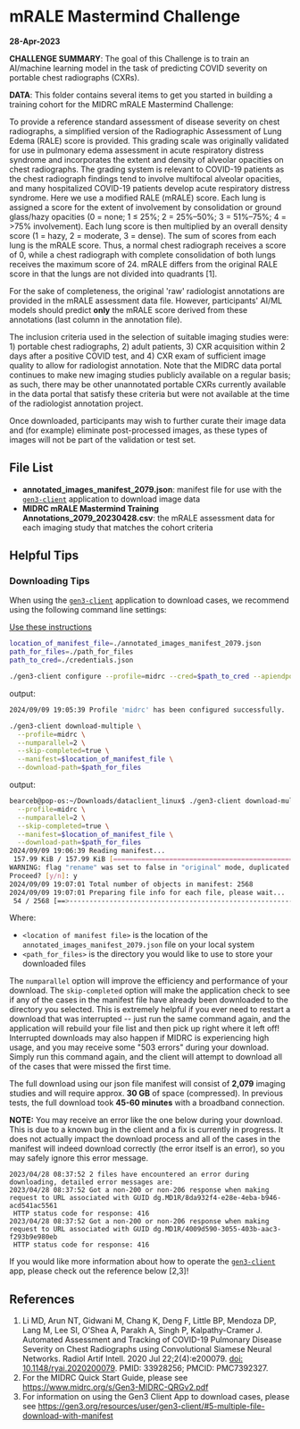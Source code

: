 # mRALE Mastermind Challenge
**28-Apr-2023**

**CHALLENGE SUMMARY**: The goal of this Challenge is to train an AI/machine learning model in the task of predicting COVID severity on portable chest radiographs (CXRs).

**DATA**: This folder contains several items to get you started in building a training cohort for the MIDRC mRALE Mastermind Challenge: 

To provide a reference standard assessment of disease severity on chest radiographs, a simplified version of the Radiographic Assessment of Lung Edema (RALE) score is provided. This grading scale was originally validated for use in pulmonary edema assessment in acute respiratory distress syndrome and incorporates the extent and density of alveolar opacities on chest radiographs. The grading system is relevant to COVID-19 patients as the chest radiograph findings tend to involve multifocal alveolar opacities, and many hospitalized COVID-19 patients develop acute respiratory distress syndrome. Here we use a modified RALE (mRALE) score. Each lung is assigned a score for the extent of involvement by consolidation or ground glass/hazy opacities (0 = none; 1 ≤ 25%; 2 = 25%–50%; 3 = 51%–75%; 4 = >75% involvement). Each lung score is then multiplied by an overall density score (1 = hazy, 2 = moderate, 3 = dense). The sum of scores from each lung is the mRALE score. Thus, a normal chest radiograph receives a score of 0, while a chest radiograph with complete consolidation of both lungs receives the maximum score of 24. mRALE differs from the original RALE score in that the lungs are not divided into quadrants [1].

For the sake of completeness, the original 'raw' radiologist annotations are provided in the mRALE assessment data file. However, participants' AI/ML models should predict **only** the mRALE score derived from these annotations (last column in the annotation file).

The inclusion criteria used in the selection of suitable imaging studies were: 1) portable chest radiographs, 2) adult patients, 3) CXR acquisition within 2 days after a positive COVID test, and 4) CXR exam of sufficient image quality to allow for radiologist annotation. Note that the MIDRC data portal continues to make new imaging studies publicly available on a regular basis; as such, there may be other unannotated portable CXRs currently available in the data portal that satisfy these criteria but were not available at the time of the radiologist annotation project.

Once downloaded, participants may wish to further curate their image data and (for example) eliminate post-processed images, as these types of images will not be part of the validation or test set.

## File List
* **annotated_images_manifest_2079.json**: manifest file for use with the [`gen3-client`](https://github.com/uc-cdis/cdis-data-client/releases/latest) application to download image data
* **MIDRC mRALE Mastermind Training Annotations_2079_20230428.csv**: the mRALE assessment data for each imaging study that matches the cohort criteria

## Helpful Tips

### Downloading Tips
When using the [`gen3-client`](https://github.com/uc-cdis/cdis-data-client/releases/latest) application to download cases, we recommend using the following command line settings:

[Use these instructions](https://data.midrc.org/dashboard/Public/documentation/Gen3_MIDRC_GetStarted.pdf)

```bash
location_of_manifest_file=./annotated_images_manifest_2079.json
path_for_files=./path_for_files
path_to_cred=./credentials.json
```

```bash
./gen3-client configure --profile=midrc --cred=$path_to_cred --apiendpoint=https://data.midrc.org/
```

output:
```bash
2024/09/09 19:05:39 Profile 'midrc' has been configured successfully.
```

```bash
./gen3-client download-multiple \
  --profile=midrc \
  --numparallel=2 \
  --skip-completed=true \
  --manifest=$location_of_manifest_file \
  --download-path=$path_for_files
```

output:
```bash
bearceb@pop-os:~/Downloads/dataclient_linux$ ./gen3-client download-multiple \
  --profile=midrc \
  --numparallel=2 \
  --skip-completed=true \
  --manifest=$location_of_manifest_file \
  --download-path=$path_for_files
2024/09/09 19:06:39 Reading manifest...
 157.99 KiB / 157.99 KiB [====================================================================================================] 100.00% 0s
WARNING: flag "rename" was set to false in "original" mode, duplicated files under "./path_for_files/" will be overwritten
Proceed? [y/n]: y
2024/09/09 19:07:01 Total number of objects in manifest: 2568
2024/09/09 19:07:01 Preparing file info for each file, please wait...
 54 / 2568 [==>-----------------------------------------------------------------------------------------------------------]   2.10% 07m53s
```

Where:
* `<location of manifest file>` is the location of the `annotated_images_manifest_2079.json` file on your local system
* `<path_for_files>` is the directory you would like to use to store your downloaded files

The `numparallel` option will improve the efficiency and performance of your download. The `skip-completed` option will make the application check to see if any of the cases in the manifest file have already been downloaded to the directory you selected. This is extremely helpful if you ever need to restart a download that was interrupted -- just run the same command again, and the application will rebuild your file list and then pick up right where it left off! Interrupted downloads may also happen if MIDRC is experiencing high usage, and you may receive some "503 errors" during your download. Simply run this command again, and the client will attempt to download all of the cases that were missed the first time.

The full download using our json file manifest will consist of **2,079** imaging studies and will require approx. **30 GB** of space (compressed). In previous tests, the full download took **45-60 minutes** with a broadband connection.

**NOTE:** You may receive an error like the one below during your download. This is due to a known bug in the client and a fix is currently in progress. It does not actually impact the download process and all of the cases in the manifest will indeed download correctly (the error itself is an error), so you may safely ignore this error message.

```
2023/04/28 08:37:52 2 files have encountered an error during downloading, detailed error messages are:
2023/04/28 08:37:52 Got a non-200 or non-206 response when making request to URL associated with GUID dg.MD1R/8da932f4-e28e-4eba-b946-acd541ac5561
 HTTP status code for response: 416
2023/04/28 08:37:52 Got a non-200 or non-206 response when making request to URL associated with GUID dg.MD1R/4009d590-3055-403b-aac3-f293b9e980eb
 HTTP status code for response: 416
 ```

If you would like more information about how to operate the [`gen3-client`](https://github.com/uc-cdis/cdis-data-client/releases/latest) app, please check out the reference below [2,3]!


## References
1.  Li MD, Arun NT, Gidwani M, Chang K, Deng F, Little BP, Mendoza DP, Lang M, Lee SI, O'Shea A, Parakh A, Singh P, Kalpathy-Cramer J. Automated Assessment and Tracking of COVID-19 Pulmonary Disease Severity on Chest Radiographs using Convolutional Siamese Neural Networks. Radiol Artif Intell. 2020 Jul 22;2(4):e200079. [doi: 10.1148/ryai.2020200079](https://doi.org/10.1148/ryai.2020200079). PMID: 33928256; PMCID: PMC7392327.
2.  For the MIDRC Quick Start Guide, please see https://www.midrc.org/s/Gen3-MIDRC-QRGv2.pdf
3.  For information on using the Gen3 Client App to download cases, please see https://gen3.org/resources/user/gen3-client/#5-multiple-file-download-with-manifest
